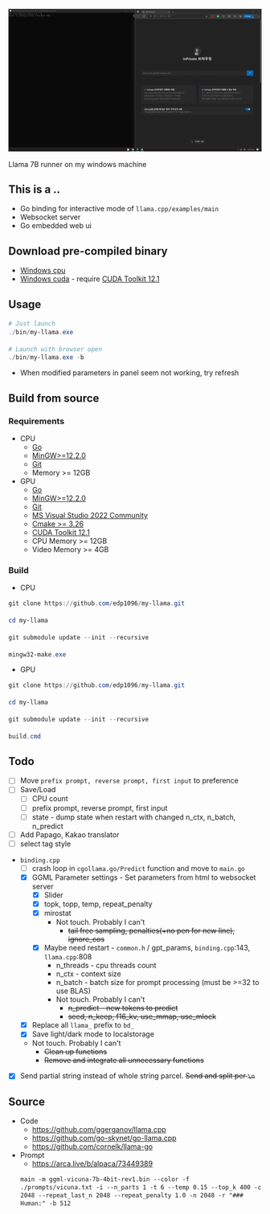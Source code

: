 ![image description](doc/screenshot.gif)

Llama 7B runner on my windows machine

## This is a ..

* Go binding for interactive mode of `llama.cpp/examples/main`
* Websocket server
* Go embedded web ui


## Download pre-compiled binary
* [Windows cpu](https://github.com/edp1096/my-llama/releases/download/v0.1.3/my-llama_cpu.exe)
* [Windows cuda](https://github.com/edp1096/my-llama/releases/download/v0.1.3/my-llama_cu.zip) - require [CUDA Toolkit 12.1](https://developer.nvidia.com/cuda-downloads?target_os=Windows&target_arch=x86_64)


## Usage
```powershell
# Just launch
./bin/my-llama.exe

# Launch with browser open
./bin/my-llama.exe -b
```
* When modified parameters in panel seem not working, try refresh


## Build from source

### Requirements
* CPU
    * [Go](https://golang.org/dl)
    * [MinGW>=12.2.0](https://github.com/brechtsanders/winlibs_mingw/releases/tag/12.2.0-16.0.0-10.0.0-ucrt-r5)
    * [Git](https://github.com/git-for-windows/git/releases)
    * Memory >= 12GB
* GPU
    * [Go](https://golang.org/dl)
    * [MinGW>=12.2.0](https://github.com/brechtsanders/winlibs_mingw/releases/tag/12.2.0-16.0.0-10.0.0-ucrt-r5)
    * [Git](https://github.com/git-for-windows/git/releases)
    * [MS Visual Studio 2022 Community](https://visualstudio.microsoft.com/vs)
    * [Cmake >= 3.26](https://cmake.org/download)
    * [CUDA Toolkit 12.1](https://developer.nvidia.com/cuda-downloads?target_os=Windows&target_arch=x86_64)
    * CPU Memory >= 12GB
    * Video Memory >= 4GB

### Build
* CPU
```powershell
git clone https://github.com/edp1096/my-llama.git

cd my-llama

git submodule update --init --recursive

mingw32-make.exe
```
* GPU
```powershell
git clone https://github.com/edp1096/my-llama.git

cd my-llama

git submodule update --init --recursive

build.cmd
```


## Todo
* [ ] Move `prefix prompt, reverse prompt, first input` to preference
* [ ] Save/Load
    * [ ] CPU count
    * [ ] prefix prompt, reverse prompt, first input
    * [ ] state - dump state when restart with changed n_ctx, n_batch, n_predict
* [ ] Add Papago, Kakao translator
* [ ] select tag style
* `binding.cpp`
    * [ ] crash loop in `cgollama.go/Predict` function and move to `main.go`
    * [x] GGML Parameter settings - Set parameters from html to websocket server
        * [x] Slider
        * [x] topk, topp, temp, repeat_penalty
        * [x] mirostat
            * Not touch. Probably I can't
                * ~~tail free sampling, penalties(+no pen for new line), ignore_eos~~
        * [x] Maybe need restart - `common.h` / gpt_params, `binding.cpp`:143, `llama.cpp`:808
            * n_threads - cpu threads count
            * n_ctx - context size
            * n_batch - batch size for prompt processing (must be >=32 to use BLAS)
            * Not touch. Probably I can't
                * ~~n_predict - new tokens to predict~~
                * ~~seed, n_keep, f16_kv, use_mmap, use_mlock~~
    * [x] Replace all `llama_` prefix to `bd_`
    * [x] Save light/dark mode to localstorage
    * Not touch. Probably I can't
        * ~~Clean up functions~~
        * ~~Remove and integrate all unnecessary functions~~
* [x] Send partial string instead of whole string parcel. ~~Send and split per `\n`~~


## Source
* Code
    * https://github.com/ggerganov/llama.cpp
    * https://github.com/go-skynet/go-llama.cpp
    * https://github.com/cornelk/llama-go
* Prompt
    * https://arca.live/b/alpaca/73449389
    ```dos
    main -m ggml-vicuna-7b-4bit-rev1.bin --color -f ./prompts/vicuna.txt -i --n_parts 1 -t 6 --temp 0.15 --top_k 400 -c 2048 --repeat_last_n 2048 --repeat_penalty 1.0 -n 2048 -r "### Human:" -b 512
    ```
